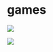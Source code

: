 # games
<a href="https://codeclimate.com/github/Shadrock1/games/maintainability"><img src="https://api.codeclimate.com/v1/badges/47a8ad4bce9470561a2b/maintainability" /></a>

<a href="https://codeclimate.com/github/Shadrock1/games/test_coverage"><img src="https://api.codeclimate.com/v1/badges/47a8ad4bce9470561a2b/test_coverage" /></a>

